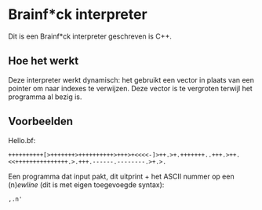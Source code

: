 # Brainf*ck interpreter
Dit is een Brainf*ck interpreter geschreven is C++.
## Hoe het werkt
Deze interpreter werkt dynamisch: het gebruikt een vector in plaats van een pointer om naar indexes te verwijzen. Deze vector is te vergroten terwijl het programma al bezig is.  

## Voorbeelden
Hello.bf: 
```bf
++++++++++[>+++++++>++++++++++>+++>+<<<<-]>++.>+.+++++++..+++.>++.<<+++++++++++++++.>.+++.------.--------.>+.>.
```  
Een programma dat input pakt, dit uitprint + het ASCII nummer op een (n)*ewline* (dit is met eigen toegevoegde syntax):  
```bf
,.n'
```
